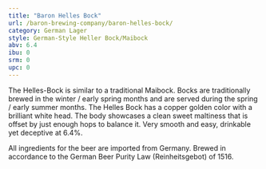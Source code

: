```yaml
---
title: "Baron Helles Bock"
url: /baron-brewing-company/baron-helles-bock/
category: German Lager
style: German-Style Heller Bock/Maibock
abv: 6.4
ibu: 0
srm: 0
upc: 0
---
```

The Helles-Bock is similar to a traditional Maibock. Bocks are traditionally brewed in the winter / early spring months and are served during the spring / early summer months. The Helles Bock has a copper golden color with a brilliant white head. The body showcases a clean sweet maltiness that is offset by just enough hops to balance it. Very smooth and easy, drinkable yet deceptive at 6.4%.

All ingredients for the beer are imported from Germany. Brewed in accordance to the German Beer Purity Law (Reinheitsgebot) of 1516.
